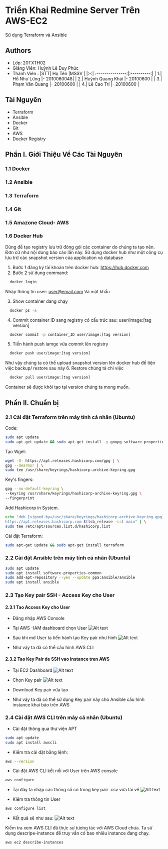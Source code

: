 # Triển Khai Redmine Server Trên AWS-EC2
Sử dụng Terraform và Ansible
## Authors
 - Lớp: 20TXTH02
 - Giảng Viên: Huỳnh Lê Duy Phúc
 - Thành Viên :
    |STT| Họ Tên           |MSSV        |
    |:-:| :---------------:|:----------:|
    | 1.| Hồ Như Lừng      |- 2010060048|
    | 2.| Huỳnh Quang Khải |- 20100600  |
    | 3.| Phạm Văn Quang   |- 20100600  |
    | 4.| Lê Cao Trí       |- 20100600  |

## Tài Nguyên
- Terraform
- Ansible
- Docker
- Git
- AWS
- Docker Registry

## Phần I. Giới Thiệu Về Các Tài Nguyên
### 1.1 Docker

### 1.2 Ansible

### 1.3 Terraform

### 1.4 Git

### 1.5 Amazone Cloud- AWS

### 1.6 Docker Hub
Dùng để tạo registry lưu trữ đóng gói các container do chúng ta tạo nên. Đơn cử như nội dung báo cáo lần này.
Sử dụng docker hub như một công cụ lưu trữ các snapshot version của application và database
  1. Bước 1 đăng ký tài khoản trên docker hub: https://hub.docker.com
  2. Bước 2 sử dụng command:
 ~~~bash
   docker login
 ~~~
   Nhập thông tin user: user@email.com
   Và mật khẩu

  3. Show container đang chạy
 ~~~bash
   docker ps -a
 ~~~
  4. Commit container ID sang registry có cấu trúc sau: user/image:[tag version]
 ~~~bash
   docker commit -p container_ID user/image:[tag version]
 ~~~
  5. Tiến hành push iamge vừa commit lên registry
 ~~~bash
   docker push user/image:[tag version]
 ~~~

   Như vậy chúng ta có thể upload snapshot version lên docker hub để tiện việc backup/ restore sau này
  6. Restore chúng tả chỉ việc
 ~~~bash
   docker pull user/image:[tag version]
 ~~~

   Container sẽ được khỏi tạo tại version chúng ta mong muốn.


## Phần II. Chuẩn bị
### 2.1 Cài đặt Terraform trên máy tính cá nhân (Ubuntu)
Code:
 ~~~bash
 sudo apt update 
 sudo apt-get update && sudo apt-get install -y gnupg software-properties-common
 ~~~
Tạo Wget:
 ~~~bash
 wget -O- https://apt.releases.hashicorp.com/gpg | \
 gpg --dearmor | \
 sudo tee /usr/share/keyrings/hashicorp-archive-keyring.gpg
 ~~~

 Key's fingers:
 ~~~bash
 gpg --no-default-keyring \
--keyring /usr/share/keyrings/hashicorp-archive-keyring.gpg \
--fingerprint
 ~~~
Add Hashicorp in System.
~~~bash
echo "deb [signed-by=/usr/share/keyrings/hashicorp-archive-keyring.gpg] \
https://apt.releases.hashicorp.com $(lsb_release -cs) main" | \
sudo tee /etc/apt/sources.list.d/hashicorp.list
~~~
Cài đặt Terraform:
~~~bash
sudo apt-get update && sudo apt-get install terraform
~~~
### 2.2 Cài đặt Ansible trên máy tính cá nhân (Ubuntu)

~~~bash
sudo apt update
sudo apt install software-properties-common
sudo add-apt-repository --yes --update ppa:ansible/ansible
sudo apt install ansible
~~~
### 2.3 Tạo Key pair SSH - Access Key cho User
#### 2.3.1 Tao Access Key cho User
- Đăng nhập AWS Console
- Tại AWS -IAM dashboard chọn User
![Alt text](images/IAM_Dashboard.png)

- Sau khi mở User ta tiến hành tạo Key pair như hình
![Alt text](images/Create_Key_Pair.png)

- Như vậy ta đã có thể cấu hình AWS CLI
#### 2.3.2 Tao Key Pair de SSH vao Instance tren AWS
- Tại EC2 Dashboard
![Alt text](images/EC2_Dashboard.png)

- Chọn Key pair
![Alt text](images/Create_Key_Pair.png)
- Download Key pair vừa tạo
- Như vậy ta đã có thể sử dụng Key pair này cho Ansible cấu hình instance khai báo trên AWS

### 2.4 Cài đặt AWS CLI trên máy cá nhân (Ubuntu)
- Cài đặt thông qua thư viện APT
~~~bash
sudo apt update
sudo apt install awscli
~~~
- Kiểm tra cài đặt bằng lệnh:
~~~bash
aws --version
~~~
- Cài đặt AWS CLI kết nối với User trên AWS console
~~~bash
aws configure
~~~
- Tại đây ta nhập các thông số có trong key pair  .csv vừa tải về
![Alt text](images/aws_configure_acc_Key_ID.png)

- Kiểm tra thông tin User
~~~bash
aws configure list
~~~
- Kết quả sẽ như sau:
![Alt text](images/aws_configure.png)

Kiểm tra xem AWS CLI đã thực sự tương tác với AWS Cloud chưa.
Ta sử dụng descripe-instance để truy vấn có bao nhiêu instance đang chạy.

~~~bash
aws ec2 describe-instances
~~~





    


